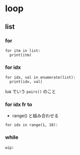 
# loop


## list

### for

```
for itm in list:
  print(itm)
```


### for idx

```
for idx, val in enumerate(list):
  print(idx, val)
```

lua でいう `pairs()` のこと


### for idx fr to

- range() と組み合わせる

```
for idx in range(1, 10):

```


### while

```
wip:
```



